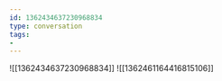 ```yaml
---
id: 1362434637230968834
type: conversation
tags:
- 
---
```

![[1362434637230968834]]
![[1362461164416815106]]

